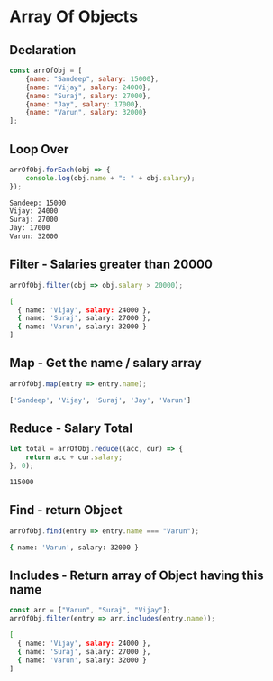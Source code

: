 # Array Of Objects

## Declaration

```javascript
const arrOfObj = [
    {name: "Sandeep", salary: 15000},
    {name: "Vijay", salary: 24000},
    {name: "Suraj", salary: 27000},
    {name: "Jay", salary: 17000},
    {name: "Varun", salary: 32000}
];
```

## Loop Over

```javascript
arrOfObj.forEach(obj => {
    console.log(obj.name + ": " + obj.salary);
});
```

```bash
Sandeep: 15000
Vijay: 24000
Suraj: 27000
Jay: 17000
Varun: 32000
```

## Filter - Salaries greater than 20000

```javascript
arrOfObj.filter(obj => obj.salary > 20000);
```

```bash
[
  { name: 'Vijay', salary: 24000 },
  { name: 'Suraj', salary: 27000 },
  { name: 'Varun', salary: 32000 }
]
```

## Map - Get the name / salary array

```javascript
arrOfObj.map(entry => entry.name);
```

```bash
['Sandeep', 'Vijay', 'Suraj', 'Jay', 'Varun']
```

## Reduce - Salary Total

```javascript
let total = arrOfObj.reduce((acc, cur) => {
    return acc + cur.salary;
}, 0);
```

```bash
115000
```

## Find - return Object

```javascript
arrOfObj.find(entry => entry.name === "Varun");
```

```bash
{ name: 'Varun', salary: 32000 }
```

## Includes - Return array of Object having this name

```javascript
const arr = ["Varun", "Suraj", "Vijay"];
arrOfObj.filter(entry => arr.includes(entry.name));
```

```bash
[
  { name: 'Vijay', salary: 24000 },
  { name: 'Suraj', salary: 27000 },
  { name: 'Varun', salary: 32000 }
]
```
